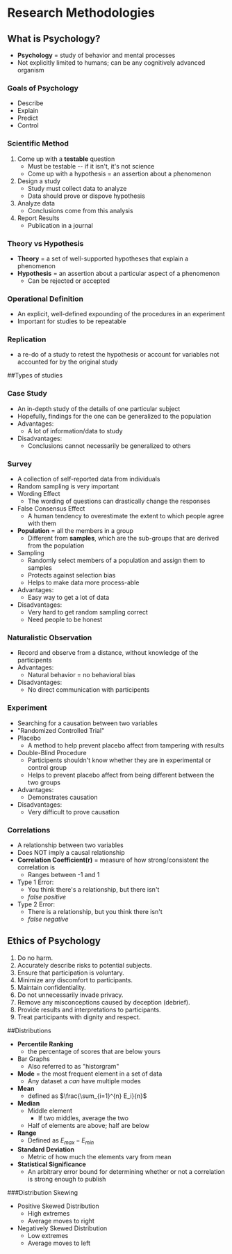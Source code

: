 
# Research Methodologies

## What is Psychology?
- **Psychology** = study of behavior and mental processes
- Not explicitly limited to humans; can be any cognitively advanced organism

### Goals of Psychology
- Describe
- Explain
- Predict
- Control

### Scientific Method
1. Come up with a **testable** question
    - Must be testable -- if it isn't, it's not science
    - Come up with a hypothesis = an assertion about a phenomenon
2. Design a study
    - Study must collect data to analyze
    - Data should prove or dispove hypothesis
3. Analyze data
    - Conclusions come from this analysis
4. Report Results
    - Publication in a journal

### Theory vs Hypothesis
- **Theory** = a set of well-supported hypotheses that explain a phenomenon
- **Hypothesis** = an assertion about a particular aspect of a phenomenon
    * Can be rejected or accepted

### Operational Definition
- An explicit, well-defined expounding of the procedures in an experiment
- Important for studies to be repeatable

### Replication
- a re-do of a study to retest the hypothesis or account for variables not accounted for by the original study

##Types of studies

### Case Study
- An in-depth study of the details of one particular subject
- Hopefully, findings for the one can be generalized to the population
- Advantages:
    * A lot of information/data to study
- Disadvantages:
    * Conclusions cannot necessarily be generalized to others

### Survey
- A collection of self-reported data from individuals
- Random sampling is very important
- Wording Effect
    * The wording of questions can drastically change the responses
- False Consensus Effect
    * A human tendency to overestimate the extent to which people agree with them
- **Population** = all the members in a group
    * Different from **samples**, which are the sub-groups that are derived from the population
- Sampling
    * Randomly select members of a population and assign them to samples
    * Protects against selection bias
    * Helps to make data more process-able
- Advantages:
    * Easy way to get a lot of data
- Disadvantages:
    * Very hard to get random sampling correct
    * Need people to be honest

### Naturalistic Observation
- Record and observe from a distance, without knowledge of the participents
- Advantages:
    * Natural behavior = no behavioral bias
- Disadvantages:
    * No direct communication with participents

### Experiment
- Searching for a causation between two variables
- "Randomized Controlled Trial"
- Placebo
    * A method to help prevent placebo affect from tampering with results
- Double-Blind Procedure
    * Participents shouldn't know whether they are in experimental or control group
    * Helps to prevent placebo affect from being different between the two groups
- Advantages:
    * Demonstrates causation
- Disadvantages:
    * Very difficult to prove causation 


### Correlations
- A relationship between two variables
- Does NOT imply a causal relationship
- **Correlation Coefficient(r)** = measure of how strong/consistent the correlation is
    * Ranges between -1 and 1
- Type 1 Error:
    * You think there's a relationship, but there isn't
    * *false positive*
- Type 2 Error:
    * There is a relationship, but you think there isn't
    * *false negative*

## Ethics of Psychology
1. Do no harm.
2. Accurately describe risks to potential subjects.
3. Ensure that participation is voluntary.
4. Minimize any discomfort to participants.
5. Maintain confidentiality.
6. Do not unnecessarily invade privacy.
7. Remove any misconceptions caused by deception (debrief).
8. Provide results and interpretations to participants.
9. Treat participants with dignity and respect.


##Distributions
- **Percentile Ranking**
    * the percentage of scores that are below yours
- Bar Graphs
    * Also referred to as "historgram"
- **Mode** = the most frequent element in a set of data
    * Any dataset a *can* have multiple modes
- **Mean**
    * defined as $\frac{\sum_{i=1}^{n} E_i}{n}$
- **Median**
    * Middle element
        * If two middles, average the two
    * Half of elements are above; half are below
- **Range**
    * Defined as $E_{max} - E_{min}$
- **Standard Deviation**
    * Metric of how much the elements vary from mean
- **Statistical Significance**
    * An arbitrary error bound for determining whether or not a correlation is strong enough to publish

###Distribution Skewing
- Positive Skewed Distribution
    * High extremes
    * Average moves to right
- Negatively Skewed Distribution
    * Low extremes
    * Average moves to left


